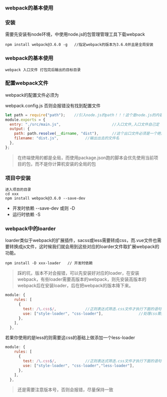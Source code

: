 ### webpack的基本使用

### 安装

需要先安装有node环境，中使用node.js的包管理管理工具下载webpack

```
npm install webpack@3.6.0 -g   //指定webpack的版本为3.6.0并且是全局安装
```

### webpack的基本使用

```
webpack 入口文件 打包完后输出的目标目录    			
```

### 配置webpack文件

webpack的配置文件必须为

webpack.config.js    否则会报错没有找到配置文件

```javascript
let path = require("path");    //引入node.js的path！！！这个是node.js的内容
module.exports = {
  entry: "./src/main.js",						//入口文件,入口文件自己定
  output: {
    path: path.resolve(__dirname, "dist"),		//这个出口文件必须是一个绝对路径，而我们需要获取一个动态的绝对路径
    filename: "dist.js",   			//输出出去的文件名
  },
};
```

> 在终端使用的都是全局，而使用package.json跑的脚本会优先使用当前项目的包，而不是你计算机安装的全局的包

### 项目中安装

```
进入项目的目录
cd xxx
npm install webpack@3.6.0 --save-dev
```

- 开发时依赖			--save-dev  或则 -D
- 运行时依赖         -S

### webpack中的loarder

loarder类似于webpack的扩展插件，sacss或less需要转成css，而.vue文件也需要转换成js文件，这时候我们就会用到这些对应的loarder文件取扩展webpack的功能。

```
npm install -D xxx-loader   // 开发时依赖
```

> 踩的坑，版本不对会报错，可以先安装好对应的loader，在安装webpack，有些loader需要高版本的webpack，则先安装高版本的webpack后在安装loader，后在把webpack的版本降下来。



```javascript
module: {
    rules: [
      {
        test: /\.css$/,				//正则表达式筛选.css文件才执行下面的语句
        use: ["style-loader", "css-loader"],				//处理css需要style-loader和css-loader，且顺序是从右向左读取
      },
    ],
  },
```

若果你使用的是less的则需要这css的基础上做添加一个less-loader

```javascript
module: {
    rules: [
      {
        test: /\.css$/,				//正则表达式筛选.css文件才执行下面的语句
        use: ["style-loader", "css-loader","less-loader"],				//处理css需要style-loader和css-loader，且顺序是从右向左读取
      },
    ],
  },
```

> 还是需要注意版本号，否则会报错，尽量保持一致
